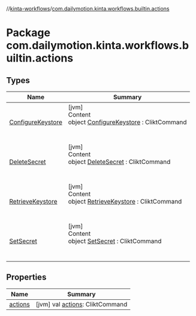 //[kinta-workflows](../../index.md)/[com.dailymotion.kinta.workflows.builtin.actions](index.md)



# Package com.dailymotion.kinta.workflows.builtin.actions  


## Types  
  
|  Name |  Summary | 
|---|---|
| <a name="com.dailymotion.kinta.workflows.builtin.actions/ConfigureKeystore///PointingToDeclaration/"></a>[ConfigureKeystore](-configure-keystore/index.md)| <a name="com.dailymotion.kinta.workflows.builtin.actions/ConfigureKeystore///PointingToDeclaration/"></a>[jvm]  <br>Content  <br>object [ConfigureKeystore](-configure-keystore/index.md) : CliktCommand  <br><br><br>|
| <a name="com.dailymotion.kinta.workflows.builtin.actions/DeleteSecret///PointingToDeclaration/"></a>[DeleteSecret](-delete-secret/index.md)| <a name="com.dailymotion.kinta.workflows.builtin.actions/DeleteSecret///PointingToDeclaration/"></a>[jvm]  <br>Content  <br>object [DeleteSecret](-delete-secret/index.md) : CliktCommand  <br><br><br>|
| <a name="com.dailymotion.kinta.workflows.builtin.actions/RetrieveKeystore///PointingToDeclaration/"></a>[RetrieveKeystore](-retrieve-keystore/index.md)| <a name="com.dailymotion.kinta.workflows.builtin.actions/RetrieveKeystore///PointingToDeclaration/"></a>[jvm]  <br>Content  <br>object [RetrieveKeystore](-retrieve-keystore/index.md) : CliktCommand  <br><br><br>|
| <a name="com.dailymotion.kinta.workflows.builtin.actions/SetSecret///PointingToDeclaration/"></a>[SetSecret](-set-secret/index.md)| <a name="com.dailymotion.kinta.workflows.builtin.actions/SetSecret///PointingToDeclaration/"></a>[jvm]  <br>Content  <br>object [SetSecret](-set-secret/index.md) : CliktCommand  <br><br><br>|


## Properties  
  
|  Name |  Summary | 
|---|---|
| <a name="com.dailymotion.kinta.workflows.builtin.actions//actions/#/PointingToDeclaration/"></a>[actions](actions.md)| <a name="com.dailymotion.kinta.workflows.builtin.actions//actions/#/PointingToDeclaration/"></a> [jvm] val [actions](actions.md): CliktCommand   <br>|

